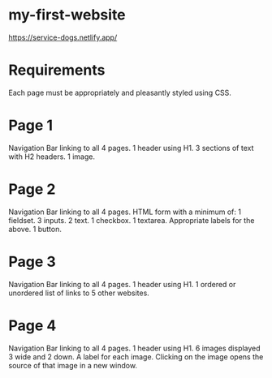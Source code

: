 # my-first-website

https://service-dogs.netlify.app/

# Requirements

Each page must be appropriately and pleasantly styled using CSS.

# Page 1

Navigation Bar linking to all 4 pages.
1 header using H1.
3 sections of text with H2 headers.
1 image.

# Page 2

Navigation Bar linking to all 4 pages.
HTML form with a minimum of:
1 fieldset.
3 inputs.
2 text.
1 checkbox.
1 textarea.
Appropriate labels for the above.
1 button.

# Page 3

Navigation Bar linking to all 4 pages.
1 header using H1.
1 ordered or unordered list of links to 5 other websites.

# Page 4

Navigation Bar linking to all 4 pages.
1 header using H1.
6 images displayed 3 wide and 2 down.
A label for each image.
Clicking on the image opens the source of that image in a new window.
